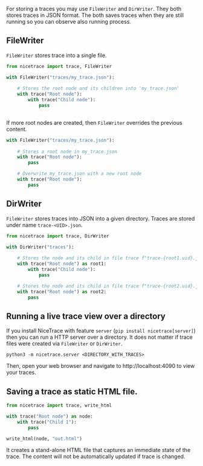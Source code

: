 
For storing a traces you may use `FileWriter` and `DirWriter`. 
They both stores traces in JSON format. The both saves traces when
they are still running so you can observe also running process.

## FileWriter

`FileWriter` stores trace into a single file.

```python
from nicetrace import trace, FileWriter

with FileWriter("traces/my_trace.json"):
    
    # Stores the root node and its children into 'my_trace.json'
    with trace("Root node"):
        with trace("Child node"):
            pass
    
```

If more root nodes are created, then `FileWriter` overrides the previous content.

```python
with FileWriter("traces/my_trace.json"):
    
    # Stores a root node in my_trace.json
    with trace("Root node"):
        pass

    # Overwrite my_trace.json with a new root node
    with trace("Root node"):
        pass

```

## DirWriter


`FileWriter` stores traces into JSON into a given directory.
Traces are stored under name `trace-<UID>.json`. 


```python
from nicetrace import trace, DirWriter

with DirWriter("traces"):
    
    # Stores the node and its child in file trace f"trace-{root1.uid}.json"
    with trace("Root node") as root1:
        with trace("Child node"):
            pass

    # Stores the node and its child in file trace f"trace-{root2.uid}.json"
    with trace("Root node") as root2:
        pass

```

## Running a live trace view over a directory

If you install NiceTrace with feature `server` (`pip install nicetrace[server]`)
then you can run a HTTP server over a directory. It does not matter if trace files were created via `FileWriter` or `DirWriter`.

```commandline
python3 -m nicetrace.server <DIRECTORY_WITH_TRACES>
```

Then, open your web browser and navigate to http://localhost:4090 to view your traces.


## Saving a trace as static HTML file.

```python
from nicetrace import trace, write_html

with trace("Root node") as node:
    with trace("Child 1"):
        pass

write_html(node, "out.html")
```

It creates a stand-alone HTML file that captures an immediate state of the trace.
The content will not be automatically updated if trace is changed.